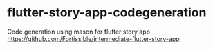 # flutter-story-app-codegeneration
Code generation using mason for flutter story app https://github.com/Fortissible/intermediate-flutter-story-app
